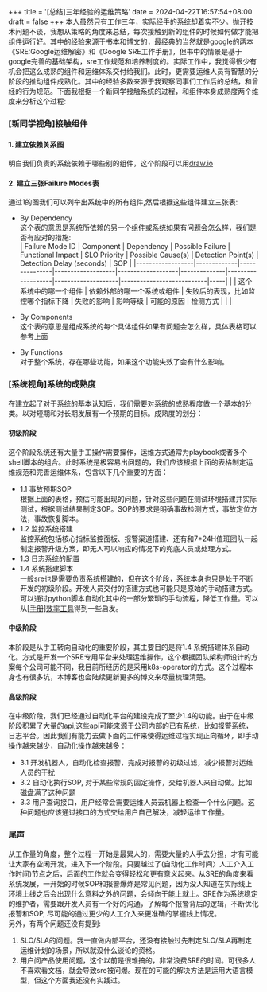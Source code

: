 +++
title = '[总结]三年经验的运维策略'
date = 2024-04-22T16:57:54+08:00
draft = false
+++
本人虽然只有工作三年，实际经手的系统却着实不少。抛开技术问题不谈，我想从策略的角度来总结，每次接触到新的组件的时候如何做才能把组件运行好。其中的经验来源于书本和博文的，最经典的当然就是google的两本《SRE:Google运维解密》和《Google SRE工作手册》，但书中的情景是基于google完善的基础架构，sre工作规范和培养制度的。实际工作中，我觉得很少有机会把这么成熟的组件和运维体系交付给我们。此时，更需要运维人员有智慧的分阶段的推动组件成熟化。其中的经验多数来源于我观察同事们工作后的总结，和曾经的行为规范。下面我根据一个新同学接触系统的过程，和组件本身成熟度两个维度来分析这个过程:  

### [新同学视角]接触组件
#### 1. 建立依赖关系图
明白我们负责的系统依赖于哪些别的组件，这个阶段可以用[draw.io](https://app.diagrams.net/)  
#### 2. 建立三张Failure Modes表
通过1的图我们可以列举出系统中的所有组件,然后根据这些组件建立三张表:  
- By Dependency  
这个表的意思是系统所依赖的另一个组件或系统如果有问题会怎么样，我们是否有应对的措施:  
| Failure Mode ID  | Component   | Dependency    | Possible Failure  | Functional Impact | SLO Priority | Possible Cause(s) | Detection Point(s) | Detection Delay (seconds) | SOP |
|------------------|-------------|---------------|-------------------|-------------------|--------------|-------------------|--------------------|---------------------------|-----|
|                  | 这个系统中的哪一个组件 | 依赖外部的哪一个系统或组件 | 失败后的表现，比如监控哪个指标下降 | 失败的影响             | 影响等级         | 可能的原因             | 检测方式               |                           |     |


- By Components  
这个表的意思是组成系统的每个具体组件如果有问题会怎么样，具体表格可以参考上面  

- By Functions  
对于整个系统，存在哪些功能，如果这个功能失效了会有什么影响。  

### [系统视角]系统的成熟度
在建立起了对于系统的基本认知后，我们需要对系统的成熟程度做一个基本的分类。以对短期和对长期发展有一个预期的目标。成熟度的划分：  
#### 初级阶段  
这个阶段系统还有大量手工操作需要操作，运维方式通常为playbook或者多个shell脚本的组合。此时系统是极容易出问题的，我们应该根据上面的表格制定运维规范和完善运维体系，包含以下几个重要的方面：  
  - 1.1 事故预期SOP  
  根据上面的表格，预估可能出现的问题，针对这些问题在测试环境搭建并实际测试，根据测试结果制定SOP。SOP的要求是明确事故检测方式，事故定位方法，事故恢复脚本。  
  - 1.2 监控系统搭建  
  监控系统包括核心指标监控面板、报警渠道搭建、还有和7*24H值班团队一起制定报警升级方案，即无人可以响应的情况下的兜底人员或处理方式。  
  - 1.3 日志系统的配置  
  - 1.4 系统搭建脚本  
  一般sre也是需要负责系统搭建的，但在这个阶段，系统本身也只是处于不断开发的初级阶段。开发人员交付的搭建方式也可能只是原始的手动搭建方式。可以通过python脚本自动化其中的一部分繁琐的手动流程，降低工作量。可以从[[手册]效率工具](https://mentalflowing.com/posts/work_tools/)得到一些启发。  
#### 中级阶段  
本阶段是从手工转向自动化的重要阶段，其主要目的是将1.4 系统搭建体系自动化。方式是开发一个SRE专用平台来处理运维操作，这个根据团队架构师设计的方案每个公司可能不同，我目前所经历的是采用k8s-operator的方式。这个过程本身也有很多坑，本博客也会陆续更新更多的博文来尽量梳理清楚。  

#### 高级阶段  
在中级阶段，我们已经通过自动化平台的建设完成了至少1.4的功能。由于在中级阶段积累了大量的api,这些api可能来源于公司内部的已有系统，比如报警系统，日志平台。因此我们有能力去做下面的工作来使得运维过程实现正向循环，即手动操作越来越少，自动化操作越来越多：  
  - 3.1 开发机器人，自动化检查报警，完成对报警的初级过滤，减少报警对运维人员的干扰  
  - 3.2 自动化执行SOP, 对于某些常规的固定操作，交给机器人来自动做。比如磁盘满了这种问题  
  - 3.3 用户查询接口，用户经常会需要运维人员去机器上检查一个什么问题。这种问题也应该通过接口的方式交给用户自己解决，减轻运维工作量。  


### 尾声
从工作量的角度，整个过程一开始是最累人的，需要大量的人手去分担，才有可能让大家有空闲开发，进入下一个阶段。只要越过了(自动化工作时间〉人工介入工作时间)节点之后，后面的工作就会变得轻松和更有意义起来。从SRE的角度来看系统发展，一开始的时候SOP和报警爆炸是常见问题，因为没人知道在实际线上环境上线之后会出现什么意料之外的问题，会倾向于能上就上。SRE作为系统稳定的维护者，需要跟开发人员有一个好的沟通，了解每个报警背后的逻辑，不断优化报警和SOP, 尽可能的通过更少的人工介入来更准确的掌握线上情况。  
另外，有两个问题还没有提到:  
1. SLO/SLA的问题。我一直做内部平台，还没有接触过先制定SLO/SLA再制定运维计划的场景，所以就没什么谈论的资格。   
2. 用户问产品使用问题，这个以前是很难搞的，非常浪费SRE的时间。可很多人不喜欢看文档，就会导致sre被问爆。现在的可能的解决方法是运用大语言模型，但这个方面我还没有实践过。  